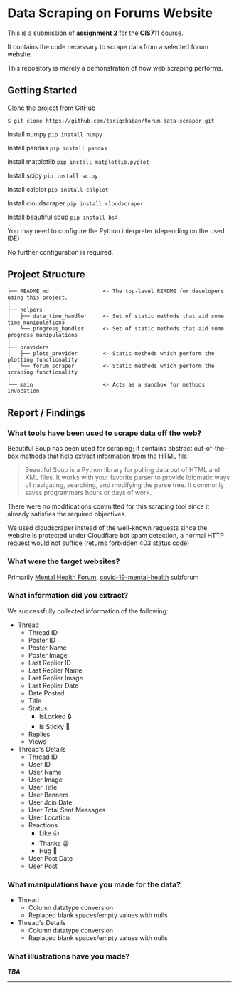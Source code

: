 Data Scraping on Forums Website
==============================
This is a submission of **assignment 2** for the **CIS711** course.

It contains the code necessary to scrape data from a selected forum website.

This repository is merely a demonstration of how web scraping performs.


Getting Started
------------
Clone the project from GitHub

`$ git clone https://github.com/tariqshaban/forum-data-scraper.git`

Install numpy
`pip install numpy`

Install pandas
`pip install pandas`

install matplotlib
`pip install matplotlib.pyplot`

Install scipy
`pip install scipy`

Install calplot
`pip install calplot`

Install cloudscraper
`pip install cloudscraper`

Install beautiful soup
`pip install bs4`

You may need to configure the Python interpreter (depending on the used IDE)

No further configuration is required.


Project Structure
------------
    ├── README.md                 <- The top-level README for developers using this project.
    │
    ├── helpers
    │   ├── date_time_handler     <- Set of static methods that aid some time manipulations
    │   └── progress_handler      <- Set of static methods that aid some progress manipulations
    │
    ├── providers
    │   ├── plots_provider        <- Static methods which perform the plotting functionality
    │   └── forum_scraper         <- Static methods which perform the scraping functionality
    │
    └── main                      <- Acts as a sandbox for methods invocation


Report / Findings
------------
### What tools have been used to scrape data off the web?

Beautiful Soup has been used for scraping; it contains abstract out-of-the-box methods that help extract information
from the HTML file.

> Beautiful Soup is a Python library for pulling
> data out of HTML and XML files. It works with your
> favorite parser to provide idiomatic ways of navigating,
> searching, and modifying the parse tree.
> It commonly saves programmers hours or days of work.

There were no modifications committed for this scraping tool since it already satisfies the required objectives.

We used cloudscraper instead of the well-known requests since the website is protected under Cloudflare bot spam
detection, a normal HTTP request would not suffice (returns forbidden 403 status code)

### What were the target websites?

Primarily [Mental Health Forum](https://www.mentalhealthforum.net/),
[covid-19-mental-health](https://www.mentalhealthforum.net/forum/forums/coronavirus-covid-19-mental-health.394/)
subforum

### What information did you extract?

We successfully collected information of the following:

* Thread
    * Thread ID
    * Poster ID
    * Poster Name
    * Poster Image
    * Last Replier ID
    * Last Replier Name
    * Last Replier Image
    * Last Replier Date
    * Date Posted
    * Title
    * Status
        * IsLocked :lock:
        * Is Sticky :pushpin:
    * Replies
    * Views
* Thread's Details
    * Thread ID
    * User ID
    * User Name
    * User Image
    * User Title
    * User Banners
    * User Join Date
    * User Total Sent Messages
    * User Location
    * Reactions
        * Like :thumbsup:
        * Thanks :grinning:
        * Hug :hugs:
    * User Post Date
    * User Post

### What manipulations have you made for the data?

* Thread
    * Column datatype conversion
    * Replaced blank spaces/empty values with nulls
* Thread's Details
    * Column datatype conversion
    * Replaced blank spaces/empty values with nulls

### What illustrations have you made?

***TBA***

--------